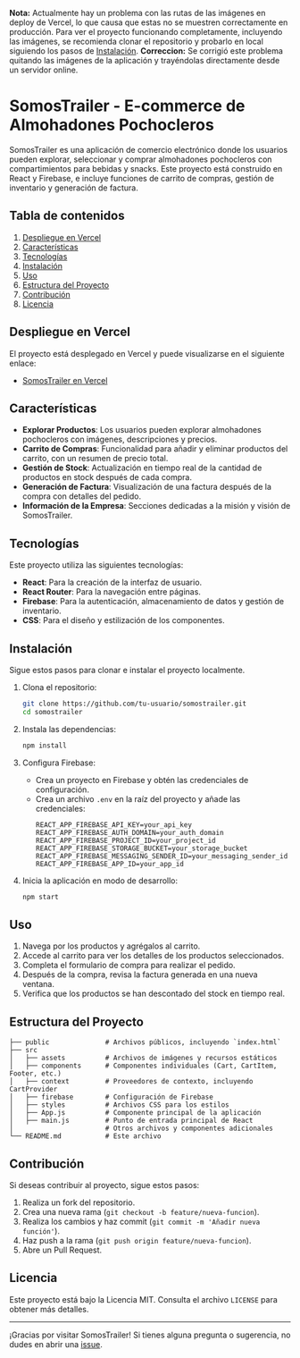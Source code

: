 
**Nota:** Actualmente hay un problema con las rutas de las imágenes en deploy de Vercel, lo que causa que estas no se muestren correctamente en producción. Para ver el proyecto funcionando completamente, incluyendo las imágenes, se recomienda clonar el repositorio y probarlo en local siguiendo los pasos de [Instalación](#instalación).
**Correccion:** Se corrigió este problema quitando las imágenes de la aplicación y trayéndolas directamente desde un servidor online.

# SomosTrailer - E-commerce de Almohadones Pochocleros

SomosTrailer es una aplicación de comercio electrónico donde los usuarios pueden explorar, seleccionar y comprar almohadones pochocleros con compartimientos para bebidas y snacks. Este proyecto está construido en React y Firebase, e incluye funciones de carrito de compras, gestión de inventario y generación de factura.

## Tabla de contenidos

1. [Despliegue en Vercel](#despliegue-en-vercel)
2. [Características](#características)
3. [Tecnologías](#tecnologías)
4. [Instalación](#instalación)
5. [Uso](#uso)
6. [Estructura del Proyecto](#estructura-del-proyecto)
7. [Contribución](#contribución)
8. [Licencia](#licencia)

## Despliegue en Vercel

El proyecto está desplegado en Vercel y puede visualizarse en el siguiente enlace:

- [SomosTrailer en Vercel](https://somos-trailer-pf.vercel.app/)

## Características

- **Explorar Productos**: Los usuarios pueden explorar almohadones pochocleros con imágenes, descripciones y precios.
- **Carrito de Compras**: Funcionalidad para añadir y eliminar productos del carrito, con un resumen de precio total.
- **Gestión de Stock**: Actualización en tiempo real de la cantidad de productos en stock después de cada compra.
- **Generación de Factura**: Visualización de una factura después de la compra con detalles del pedido.
- **Información de la Empresa**: Secciones dedicadas a la misión y visión de SomosTrailer.

## Tecnologías

Este proyecto utiliza las siguientes tecnologías:

- **React**: Para la creación de la interfaz de usuario.
- **React Router**: Para la navegación entre páginas.
- **Firebase**: Para la autenticación, almacenamiento de datos y gestión de inventario.
- **CSS**: Para el diseño y estilización de los componentes.
  
## Instalación

Sigue estos pasos para clonar e instalar el proyecto localmente.

1. Clona el repositorio:
    ```bash
    git clone https://github.com/tu-usuario/somostrailer.git
    cd somostrailer
    ```

2. Instala las dependencias:
    ```bash
    npm install
    ```

3. Configura Firebase:
   - Crea un proyecto en Firebase y obtén las credenciales de configuración.
   - Crea un archivo `.env` en la raíz del proyecto y añade las credenciales:
     ```plaintext
     REACT_APP_FIREBASE_API_KEY=your_api_key
     REACT_APP_FIREBASE_AUTH_DOMAIN=your_auth_domain
     REACT_APP_FIREBASE_PROJECT_ID=your_project_id
     REACT_APP_FIREBASE_STORAGE_BUCKET=your_storage_bucket
     REACT_APP_FIREBASE_MESSAGING_SENDER_ID=your_messaging_sender_id
     REACT_APP_FIREBASE_APP_ID=your_app_id
     ```

4. Inicia la aplicación en modo de desarrollo:
    ```bash
    npm start
    ```



## Uso

1. Navega por los productos y agrégalos al carrito.
2. Accede al carrito para ver los detalles de los productos seleccionados.
3. Completa el formulario de compra para realizar el pedido.
4. Después de la compra, revisa la factura generada en una nueva ventana.
5. Verifica que los productos se han descontado del stock en tiempo real.

## Estructura del Proyecto

```
├── public              # Archivos públicos, incluyendo `index.html`
├── src
│   ├── assets          # Archivos de imágenes y recursos estáticos
│   ├── components      # Componentes individuales (Cart, CartItem, Footer, etc.)
│   ├── context         # Proveedores de contexto, incluyendo CartProvider
│   ├── firebase        # Configuración de Firebase
│   ├── styles          # Archivos CSS para los estilos
│   ├── App.js          # Componente principal de la aplicación
│   ├── main.js         # Punto de entrada principal de React
│                       # Otros archivos y componentes adicionales
└── README.md           # Este archivo
```

## Contribución

Si deseas contribuir al proyecto, sigue estos pasos:

1. Realiza un fork del repositorio.
2. Crea una nueva rama (`git checkout -b feature/nueva-funcion`).
3. Realiza los cambios y haz commit (`git commit -m 'Añadir nueva función'`).
4. Haz push a la rama (`git push origin feature/nueva-funcion`).
5. Abre un Pull Request.

## Licencia

Este proyecto está bajo la Licencia MIT. Consulta el archivo `LICENSE` para obtener más detalles.

---

¡Gracias por visitar SomosTrailer! Si tienes alguna pregunta o sugerencia, no dudes en abrir una [issue](https://github.com/tu-usuario/somostrailer/issues).
